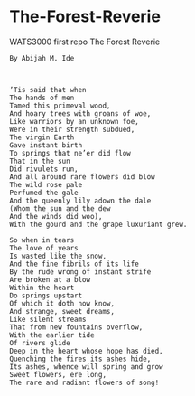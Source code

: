# The-Forest-Reverie
WATS3000 first repo
The Forest Reverie

    By Abijah M. Ide



    ’Tis said that when
    The hands of men
    Tamed this primeval wood,
    And hoary trees with groans of woe,
    Like warriors by an unknown foe,
    Were in their strength subdued,
    The virgin Earth
    Gave instant birth
    To springs that ne’er did flow
    That in the sun
    Did rivulets run,
    And all around rare flowers did blow
    The wild rose pale
    Perfumed the gale
    And the queenly lily adown the dale
    (Whom the sun and the dew
    And the winds did woo),
    With the gourd and the grape luxuriant grew.

    So when in tears
    The love of years
    Is wasted like the snow,
    And the fine fibrils of its life
    By the rude wrong of instant strife
    Are broken at a blow
    Within the heart
    Do springs upstart
    Of which it doth now know,
    And strange, sweet dreams,
    Like silent streams
    That from new fountains overflow,
    With the earlier tide
    Of rivers glide
    Deep in the heart whose hope has died,
    Quenching the fires its ashes hide,
    Its ashes, whence will spring and grow
    Sweet flowers, ere long,
    The rare and radiant flowers of song!
